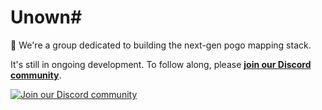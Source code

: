 # Unown#

👋 We're a group dedicated to building the next-gen pogo mapping stack.

It's still in ongoing development. To follow along, please [**join our Discord community**](https://discord.gg/Vjze47qchG).

[![Join our Discord community](https://img.shields.io/discord/1083029607919386654.svg?label=&logo=discord&logoColor=ffffff&color=7389D8&labelColor=6A7EC2)](https://discord.gg/Vjze47qchG)
